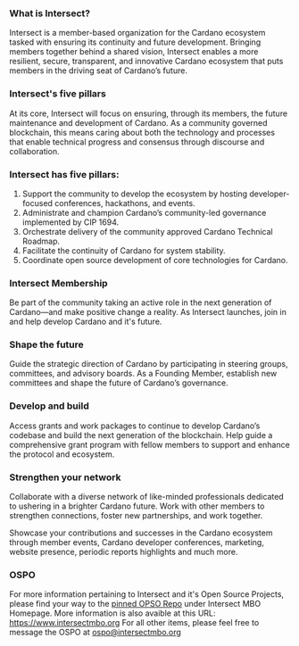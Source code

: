 ### What is Intersect?

Intersect is a member-based organization for the Cardano ecosystem tasked with ensuring its continuity and future development. Bringing members together behind a shared vision, Intersect enables a more resilient, secure, transparent, and innovative Cardano ecosystem that puts members in the driving seat of Cardano’s future.

### Intersect's five pillars

At its core, Intersect will focus on ensuring, through its members, the future maintenance and development of Cardano. As a community governed blockchain, this means caring about both the technology and processes that enable technical progress and consensus through discourse and collaboration.

### Intersect has five pillars:

1) Support the community to develop the ecosystem by hosting developer-focused conferences, hackathons, and events.
2) Administrate and champion Cardano’s community-led governance implemented by CIP 1694.
3) Orchestrate delivery of the community approved Cardano Technical Roadmap.
4) Facilitate the continuity of Cardano for system stability.
5) Coordinate open source development of core technologies for Cardano.

### Intersect Membership

Be part of the community taking an active role in the next generation of Cardano—and make positive change a reality.
As Intersect launches, join in and help develop Cardano and it's future.

### Shape the future

Guide the strategic direction of Cardano by participating in steering groups, committees, and advisory boards. As a Founding Member, establish new committees and shape the future of Cardano’s governance. 

### Develop and build

Access grants and work packages to continue to develop Cardano’s codebase and build the next generation of the blockchain. Help guide a comprehensive grant program with fellow members to support and enhance the protocol and ecosystem.

### Strengthen your network

Collaborate with a diverse network of like-minded professionals dedicated to ushering in a brighter Cardano future. Work with other members to strengthen connections, foster new partnerships, and work together.

Showcase your contributions and successes in the Cardano ecosystem through member events, Cardano developer conferences, marketing, website presence, periodic reports highlights and much more.

### OSPO

For more information pertaining to Intersect and it's Open Source Projects, please find your way to the [pinned OPSO Repo](https://github.com/IntersectMBO/OSPO) under Intersect MBO Homepage.
More information is also avaible at this URL: https://www.intersectmbo.org
For all other items, please feel free to message the OSPO at ospo@intersectmbo.org
